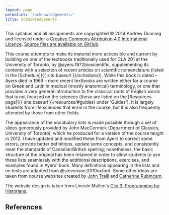 ```yaml
---
layout: page
permalink: '/acknowledgements/'
title: Acknowledgements
...
```


This syllabus and all assignments are copyrighted © 2014 Andrew Dunning and licensed under a [Creative Commons Attribution 4.0 International Licence](https://creativecommons.org/licenses/by/4.0/). [Source files are available on GitHub](https://github.com/adunning/latin-greek-scientific-terminology).

This course attempts to make its material more accessible and current by building on one of the textbooks traditionally used for CLA 201 at the University of Toronto, by @ayers:1972bioscientific, supplementing its contents with a selection of recent articles on scientific nomenclature (listed in the [Schedule]({{ site.baseurl }}/schedule/)). While this book is dated – Ayers died in 1969 – more recent textbooks are written either for a course on Greek and Latin in medical (mostly anatomical) terminology, or one that provides a very general introduction to the classical roots of English words that is not focused on the sciences (these are listed on the [Resources page]({{ site.baseurl }}/resources/#guides) under 'Guides'). It is largely students from life sciences that enrol in the course, but it is also frequently attended by those from other fields.

The appearance of the vocabulary lists is made possible through a set of slides generously provided by John MacCormick (Department of Classics, University of Toronto), which he produced for a version of the course taught in 2012. I have updated and modified these from Ayers to correct some errors, provide better definitions, update some concepts, and consistently meet the standards of Canadian/British spelling; nonetheless, the basic structure of the original has been retained in order to allow students to use these lists seamlessly with the additional descriptions, exercises, and examples found in Ayers' book. Many definitions appearing in the lists and on tests are adapted from @stevenson:2010oxford. Some other ideas are taken from course websites created by [John Traill](http://projects.chass.utoronto.ca/attica/cla201.htm) and [Catherine Rubincam](http://erin.utoronto.ca/~w3cla201/).

The website design is taken from Lincoln Mullen's [Clio 3: Programming for Historians](https://github.com/lmullen/clio3-syllabus).

## References

